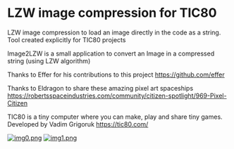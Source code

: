 # LZW image compression for TIC80
LZW image compression to load an image directly in the code as a string. Tool created explicitly for TIC80 projects

Image2LZW is a small application to convert an Image in a compressed string (using LZW algorithm)

Thanks to Effer for his contributions to this project
https://github.com/effer

Thanks to Eldragon to share these amazing pixel art spaceships
https://robertsspaceindustries.com/community/citizen-spotlight/969-Pixel-Citizen

TIC80 is a tiny computer where you can make, play and share tiny games. Developed by Vadim Grigoruk
https://tic80.com/

[![img0.png](https://i.postimg.cc/nhknWTYg/img0.png)](https://postimg.cc/gxx9XV7H)
[![img1.png](https://i.postimg.cc/g02GbRgJ/img1.png)](https://postimg.cc/gxQCvwFF)
